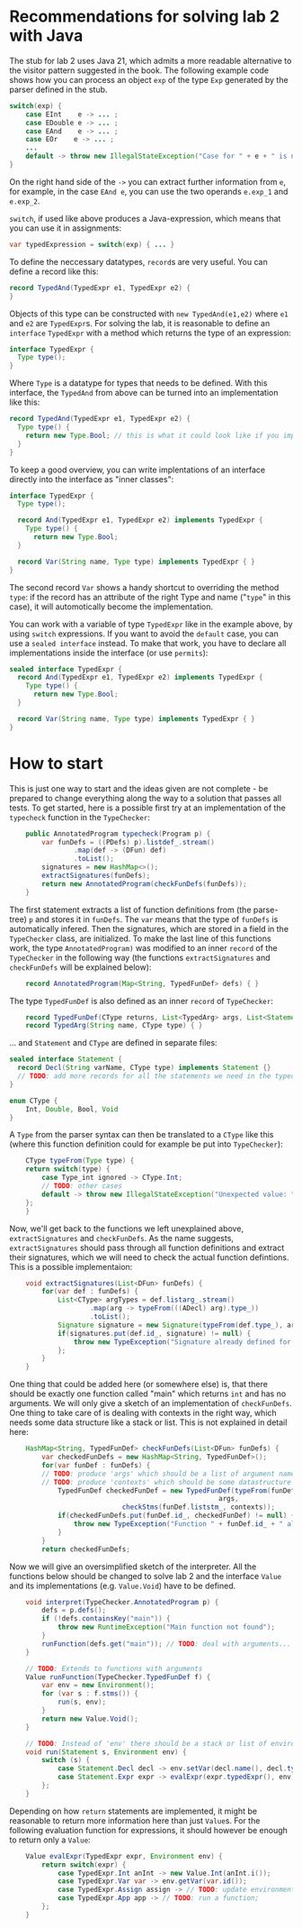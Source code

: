 # Recommendations for solving lab 2 with Java

The stub for lab 2 uses Java 21, which admits a more readable alternative to the visitor pattern suggested in the book. The following example code shows how you can process an object ```exp``` of the type ```Exp``` generated by the parser defined in the stub.

```java
switch(exp) {
    case EInt    e -> ... ;
    case EDouble e -> ... ;
    case EAnd    e -> ... ;
    case EOr    e -> ... ;
    ...
    default -> throw new IllegalStateException("Case for " + e + " is not yet implemented.");
}
```

On the right hand side of the ```->``` you can extract further information from ```e```, for example, in the case ```EAnd e```, you can use the two operands ```e.exp_1``` and ```e.exp_2```.

```switch```, if used like above produces a Java-expression, which means that you can use it in assignments:

```java
var typedExpression = switch(exp) { ... }
```

To define the neccessary datatypes, ```record```s are very useful. You can define a record like this:

```java
record TypedAnd(TypedExpr e1, TypedExpr e2) {
}
```

Objects of this type can be constructed with ```new TypedAnd(e1,e2)``` where ```e1``` and ```e2``` are ```TypedExpr```s. For solving the lab, it is reasonable to define an ```interface``` ```TypedExpr``` with a method which returns the type of an expression:

```java
interface TypedExpr {
  Type type();
}
```

Where ```Type``` is a datatype for types that needs to be defined. With this interface, the ```TypedAnd``` from above can be turned into an implementation like this:

```java
record TypedAnd(TypedExpr e1, TypedExpr e2) {
  Type type() {
    return new Type.Bool; // this is what it could look like if you implement basic types as an enum
  }
}
```

To keep a good overview, you can write implentations of an interface directly into the interface as "inner classes":

```java
interface TypedExpr {
  Type type();

  record And(TypedExpr e1, TypedExpr e2) implements TypedExpr {
    Type type() {
      return new Type.Bool;
  }

  record Var(String name, Type type) implements TypedExpr { }
}
```

The second record `Var` shows a handy shortcut to overriding the method `type`: if the record has an attribute of the right Type and name ("`type`" in this case), it will automotically become the implementation.

You can work with a variable of type `TypedExpr` like in the example above, by using `switch` expressions. If you want to avoid the `default` case, you can use a `sealed interface` instead. To make that work, you have to declare all implementations inside the interface (or use `permits`):

```java
sealed interface TypedExpr {
  record And(TypedExpr e1, TypedExpr e2) implements TypedExpr {
    Type type() {
      return new Type.Bool;
  }

  record Var(String name, Type type) implements TypedExpr { }
}
```

# How to start

This is just one way to start and the ideas given are not complete - be prepared to change everything along the way to a solution that passes all tests. To get started, here is a possible first try at an implementation of the `typecheck` function in the `TypeChecker`:

```java
    public AnnotatedProgram typecheck(Program p) {
        var funDefs = ((PDefs) p).listdef_.stream()
                .map(def -> (DFun) def)
                .toList();
        signatures = new HashMap<>();
        extractSignatures(funDefs);
        return new AnnotatedProgram(checkFunDefs(funDefs));
    }
```

The first statement extracts a list of function definitions from (the parse-tree) `p` and stores it in `funDefs`. The `var` means that the type of `funDefs` is automatically infered. Then the signatures, which are stored in a field in the `TypeChecker` class, are initialized. To make the last line of this functions work, the type `AnnotatedProgram)` was modified to an inner `record` of the `TypeChecker` in the following way (the functions `extractSignatures` and `checkFunDefs` will be explained below):

```java
    record AnnotatedProgram(Map<String, TypedFunDef> defs) { }
```

The type `TypedFunDef` is also defined as an inner `record` of `TypeChecker`:

```java
    record TypedFunDef(CType returns, List<TypedArg> args, List<Statement> stms) { }
    record TypedArg(String name, CType type) { }
```

... and `Statement` and `CType` are defined in separate files:

```java
sealed interface Statement {
  record Decl(String varName, CType type) implements Statement {}
  // TODO: add more records for all the statements we need in the typed syntax
}
```

```java
enum CType {
    Int, Double, Bool, Void
}
```

A `Type` from the parser syntax can then be translated to a `CType` like this (where this function definition could for example be put into `TypeChecker`):

```java
    CType typeFrom(Type type) {
	return switch(type) {
	    case Type_int ignored -> CType.Int;
	    // TODO: other cases
	    default -> throw new IllegalStateException("Unexpected value: " + type);
	};
    }
```

Now, we'll get back to the functions we left unexplained above, `extractSignatures` and `checkFunDefs`. As the name suggests, `extractSignatures` should pass through all function definitions and extract their signatures, which we will need to check the actual function defintions. This is a possible implementaion:

```java
    void extractSignatures(List<DFun> funDefs) {
        for(var def : funDefs) {
            List<CType> argTypes = def.listarg_.stream()
                    .map(arg -> typeFrom(((ADecl) arg).type_))
                    .toList();
            Signature signature = new Signature(typeFrom(def.type_), argTypes);
            if(signatures.put(def.id_, signature) != null) {
                throw new TypeException("Signature already defined for " + def.id_);
            };
        }
    }
```

One thing that could be added here (or somewhere else) is, that there should be exactly one function called "main" which returns `int` and has no arguments. We will only give a sketch of an implementation of `checkFunDefs`. One thing to take care of is dealing with contexts in the right way, which needs some data structure like a stack or list. This is not explained in detail here:

```java
    HashMap<String, TypedFunDef> checkFunDefs(List<DFun> funDefs) {
        var checkedFunDefs = new HashMap<String, TypedFunDef>();
        for(var funDef : funDefs) {
	    // TODO: produce 'args' which should be a list of argument names with their types
	    // TODO: produce 'contexts' which should be some datastructure storing types of declared variables
            TypedFunDef checkedFunDef = new TypedFunDef(typeFrom(funDef.type_),
	                                                args,
							checkStms(funDef.liststm_, contexts));
            if(checkedFunDefs.put(funDef.id_, checkedFunDef) != null) {
                throw new TypeException("Function " + funDef.id_ + " already defined!");
            }
        }
        return checkedFunDefs;

```

Now we will give an oversimplified sketch of the interpreter. All the functions below should be changed to solve lab 2 and the interface `Value` and its implementations (e.g. `Value.Void`) have to be defined.

```java
    void interpret(TypeChecker.AnnotatedProgram p) {
        defs = p.defs();
        if (!defs.containsKey("main")) {
            throw new RuntimeException("Main function not found");
        }
        runFunction(defs.get("main")); // TODO: deal with arguments...
    }

    // TODO: Extends to functions with arguments
    Value runFunction(TypeChecker.TypedFunDef f) {
        var env = new Environment();
        for (var s : f.stms()) {
            run(s, env);
        }
        return new Value.Void();
    }

    // TODO: Instead of 'env' there should be a stack or list of environments
    void run(Statement s, Environment env) {
        switch (s) {
            case Statement.Decl decl -> env.setVar(decl.name(), decl.type());
            case Statement.Expr expr -> evalExpr(expr.typedExpr(), env);
        };
    }

```

Depending on how `return` statements are implemented, it might be reasonable to return more information here than just `Value`s. For the following evaluation function for expressions, it should however be enough to return only a `Value`:

```java
    Value evalExpr(TypedExpr expr, Environment env) {
        return switch(expr) {
            case TypedExpr.Int anInt -> new Value.Int(anInt.i());
            case TypedExpr.Var var -> env.getVar(var.id());
            case TypedExpr.Assign assign -> // TODO: update environment(s);
            case TypedExpr.App app -> // TODO: run a function;
        };
    }
```
